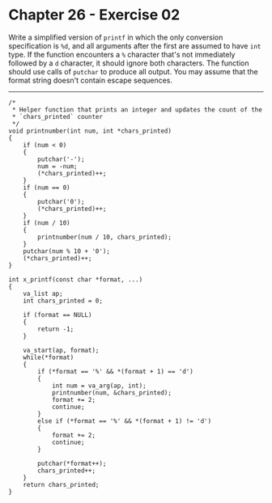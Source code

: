 # Chapter 26 - Exercise 02

Write a simplified version of `printf` in which the only conversion specification is `%d`, and all arguments after the first are assumed to have `int` type. If the function encounters a `%` character that's not immediately followed by a `d` character, it should ignore both characters.  The function should use calls of `putchar` to produce all output. You may assume that the format string doesn't contain escape sequences.

---

```
/* 
 * Helper function that prints an integer and updates the count of the 
 * `chars_printed` counter
 */
void printnumber(int num, int *chars_printed)
{
    if (num < 0) 
    {
        putchar('-');
        num = -num;
        (*chars_printed)++;
    }
    if (num == 0)
    {
        putchar('0');
        (*chars_printed)++;
    }
    if (num / 10)
    {
        printnumber(num / 10, chars_printed);
    }
    putchar(num % 10 + '0');
    (*chars_printed)++;
}

int x_printf(const char *format, ...)
{
    va_list ap;
    int chars_printed = 0;

    if (format == NULL)
    {
        return -1;
    }

    va_start(ap, format);
    while(*format)
    {
        if (*format == '%' && *(format + 1) == 'd')
        {
            int num = va_arg(ap, int);
            printnumber(num, &chars_printed);
            format += 2;
            continue;
        }
        else if (*format == '%' && *(format + 1) != 'd')
        {
            format += 2;
            continue;
        }

        putchar(*format++);
        chars_printed++; 
    }
    return chars_printed;
}
```
